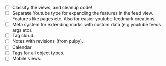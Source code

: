 - [ ] Classify the views, and cleanup code!
- [ ] Separate Youtube type for expanding the features in the feed view. Features like pages etc. Also for easier youtube feedmark creations.
- [ ] Meta system for extending marks with custom data (e.g youtube feeds args etc).
- [ ] Tag cloud.
- [ ] Notes with revisions (from pulpy).
- [ ] Calendar
- [ ] Tags for all object types.
- [ ] Mobile views.
